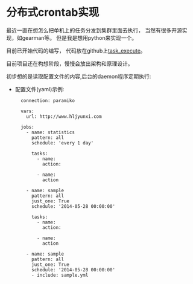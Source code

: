 分布式crontab实现
================

最近一直在想怎么把单机上的任务分发到集群里面去执行， 当然有很多开源实现，如gearman等。
但是我是想用python来实现一个。

目前已开始代码的编写， 代码放在github上[task_execute](https://github.com/hljyunxi/task_execute)。

目前项目还在构想阶段，慢慢会放出架构和原理设计。

初步想的是读取配置文件的内容,后台的daemon程序定期执行:

* 配置文件(yaml)示例:

        connection: paramiko

        vars:
          url: http://www.hljyunxi.com

        jobs:
          - name: statistics
            pattern: all
            schedule: 'every 1 day'

            tasks:
              - name:
                action:

              - name:
                action

          - name: sample
            pattern: all
            just_one: True
            schedule: '2014-05-28 00:00:00'

            tasks:
              - name:
                action:

              - name:
                action

          - name: sample
            pattern: all
            just_one: True
            schedule: '2014-05-28 00:00:00'
            - include: sample.yml
